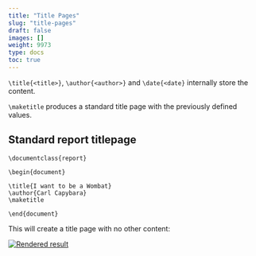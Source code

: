 ```yaml
---
title: "Title Pages"
slug: "title-pages"
draft: false
images: []
weight: 9973
type: docs
toc: true
---
```



`\title{<title>}`, `\author{<author>}` and `\date{<date}` internally store the content.


`\maketitle` produces a standard title page with the previously defined values.

## Standard report titlepage
<!-- language: lang-latex -->

    \documentclass{report}

    \begin{document}

    \title{I want to be a Wombat}
    \author{Carl Capybara}
    \maketitle

    \end{document}

This will create a title page with no other content:

[![Rendered result][1]][1]


  [1]: http://i.stack.imgur.com/7hogM.png

